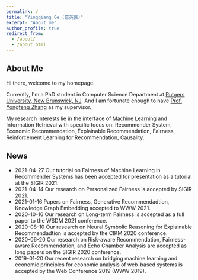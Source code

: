 ```yaml
---
permalink: /
title: "Yingqiang Ge (葛英强)"
excerpt: "About me"
author_profile: true
redirect_from: 
  - /about/
  - /about.html
---
```


## About Me
Hi there, welcome to my homepage.

Currently, I'm a PhD student in Computer Science Department at [Rutgers University, New Brunswick, NJ](https://www.rutgers.edu/). And I am fortunate enough to have [Prof. Yongfeng Zhang](http://yongfeng.me/) as my supervisor. 

My research interests lie in the interface of Machine Learning and Information Retrieval with specific focus on: Recommender System, Economic Recommendation, Explainable Recommendation, Fairness, Reinforcement Learning for Recommendation, Causality. 


## News
* 2021-04-27 Our tutorial on Fairness of Machine Learning in Recommender Systems has been accepted for presentation as a tutorial at the SIGIR 2021.
* 2021-04-14 Our research on Personalized Fairness is accepted by SIGIR 2021.
* 2021-01-16 Papers on Fairness, Generative Recommendadtion, Knowledge Graph Embedding accepted to WWW 2021.
* 2020-10-16 Our research on Long-term Fairness is accepted as a full paper to the WSDM 2021 conference.
* 2020-08-10 Our research on Neural Symbolic Reasoning for Explainable Recommendadtion is accepted by the CIKM 2020 conference.
* 2020-06-20 Our research on Risk-aware Recommendation, Fairness-aware Recommendation, and Echo Chamber Analysis are accepted as long papers on the SIGIR 2020 conference.
* 2019-01-20 Our recent research on bridging machine learning and economic principles for economic analysis of web-based systems is accepted by the Web Conference 2019 (WWW 2019).

<!-- * *Machine  Learning*:  Graph Representation Learning, Knowledge Graph Reasoning, Neural Symbolic Reasoning, Deep  Reinforcement Learning -->
<!-- * *Information Retrieval*:  Explainable Recommendation, Conversational Recommendation, User Behavior Modeling, Schema Matching -->

<!-- ## Education
* Ph.D in Computer Science, Rutgers University, 2019 - 2023 (expected)
* M.S. in Computer Science, Rutgers University, 2017 - 2019
* B.S. in Computational Mathematics, Zhengzhou University, 2013 - 2017 -->
<!-- 
## Work Experience
* Etsy, NYC, NY
  * Applied Scientist Intern,  May 2021 - Aug. 2021 (expected)
* Alibaba, Remote
  * Research Intern,  May 2020 - Aug. 2020
* Alibaba, Beijing, China
  * Research Intern,  May 2019 - Aug. 2019

## Academic Service
* PC Member & Reviewer
  * Journal: TOIS 20'
  * Conference: SIGIR 21', IJCAI 21', RecSys 20', AAAI 20' -->
  
  
<!-- ## Tutorial
* Tutorial on Conversational Recommender Systems, WSDM 2021
* Tutorial on Conversational Recommender Systems, IUI 2021
* Tutorial on Conversational Recommender Systems, RecSys 2020 [[paper](https://dl.acm.org/doi/abs/10.1145/3383313.3411548)][[link](https://conversational-recsys.github.io/)] -->

<!-- ## Teaching
* Teaching Assistant
  * CS344 (Design and Analysis of Computer Algorithms), 2017 Fall, 2018 Spring
  * CS112 (Data Structures), 2016 Fall, 2017 Spring -->
  
<!-- ## Awards
* SIGIR Student Travel Grant, 2021
* Outstanding Research Internship of Alibaba Group, 2020
* Fellowship of Rutgers University, 2020 (2%)
* Fellowship of Rutgers University, 2019 (2%)
* Outstanding Publications Award of Rutgers University, 2019
* Outstanding MS Project Award of Rutgers University, 2019
* Scholarship of Zhengzhou University, 2015/2016/2017 -->


<script type="text/javascript" id="clustrmaps" src="//clustrmaps.com/map_v2.js?d=1rCnpCekKUrfKHyfSXxsKj7j_eK6DIUn7r2WYD7VX88&cl=ffffff&w=a"></script>
